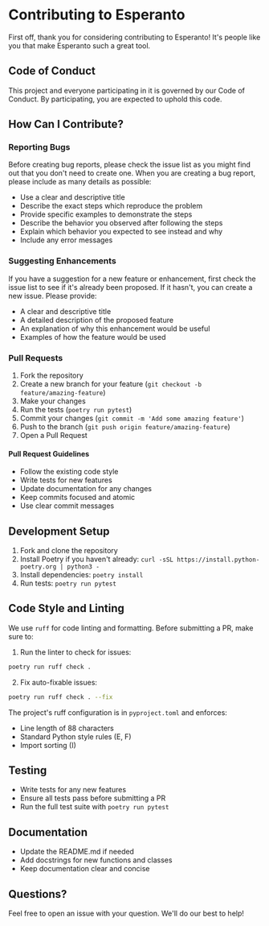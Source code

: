 # Contributing to Esperanto

First off, thank you for considering contributing to Esperanto! It's people like you that make Esperanto such a great tool.

## Code of Conduct

This project and everyone participating in it is governed by our Code of Conduct. By participating, you are expected to uphold this code.

## How Can I Contribute?

### Reporting Bugs

Before creating bug reports, please check the issue list as you might find out that you don't need to create one. When you are creating a bug report, please include as many details as possible:

* Use a clear and descriptive title
* Describe the exact steps which reproduce the problem
* Provide specific examples to demonstrate the steps
* Describe the behavior you observed after following the steps
* Explain which behavior you expected to see instead and why
* Include any error messages

### Suggesting Enhancements

If you have a suggestion for a new feature or enhancement, first check the issue list to see if it's already been proposed. If it hasn't, you can create a new issue. Please provide:

* A clear and descriptive title
* A detailed description of the proposed feature
* An explanation of why this enhancement would be useful
* Examples of how the feature would be used

### Pull Requests

1. Fork the repository
2. Create a new branch for your feature (`git checkout -b feature/amazing-feature`)
3. Make your changes
4. Run the tests (`poetry run pytest`)
5. Commit your changes (`git commit -m 'Add some amazing feature'`)
6. Push to the branch (`git push origin feature/amazing-feature`)
7. Open a Pull Request

#### Pull Request Guidelines

* Follow the existing code style
* Write tests for new features
* Update documentation for any changes
* Keep commits focused and atomic
* Use clear commit messages

## Development Setup

1. Fork and clone the repository
2. Install Poetry if you haven't already: `curl -sSL https://install.python-poetry.org | python3 -`
3. Install dependencies: `poetry install`
4. Run tests: `poetry run pytest`

## Code Style and Linting

We use `ruff` for code linting and formatting. Before submitting a PR, make sure to:

1. Run the linter to check for issues:
```bash
poetry run ruff check .
```

2. Fix auto-fixable issues:
```bash
poetry run ruff check . --fix
```

The project's ruff configuration is in `pyproject.toml` and enforces:
- Line length of 88 characters
- Standard Python style rules (E, F)
- Import sorting (I)

## Testing

* Write tests for any new features
* Ensure all tests pass before submitting a PR
* Run the full test suite with `poetry run pytest`

## Documentation

* Update the README.md if needed
* Add docstrings for new functions and classes
* Keep documentation clear and concise

## Questions?

Feel free to open an issue with your question. We'll do our best to help!
